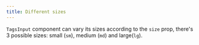 ```yaml
---
title: Different sizes
---
```


`TagsInput` component can vary its sizes according to the `size` prop, there's 3 possible sizes: small (`sm`), medium (`md`) and large(`lg`).
